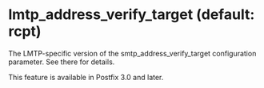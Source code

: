 # lmtp_address_verify_target (default: rcpt)
 The LMTP-specific version of the smtp\_address\_verify\_target
configuration parameter. See there for details. 


 This feature is available in Postfix 3.0 and later. 


